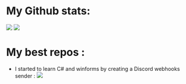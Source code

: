 <h1>My Github stats: </h1>
<img src='https://github-readme-stats.vercel.app/api?username=Kunah&count_private=true&bg_color=2c2f33&text_color=E5E7EB&title_color=01acfb&border_color=01acfb'/>
<img src='https://github-readme-stats.vercel.app/api/top-langs/?username=Kunah&layout=compact&hide=lua,batchfile&bg_color=2c2f33&title_color=01acfb&text_color=E5E7EB&border_color=01acfb'/>
<h1>My best repos : </h1>
<ul>
    <li>I started to learn C# and winforms by creating a Discord webhooks sender : 
        <img src="https://github-readme-stats.vercel.app/api/pin/?username=Kunah&repo=Discord-Webhook-Sender&bg_color=2c2f33&title_color=01acfb&text_color=E5E7EB&border_color=01acfb" />
    </li>
</ul>
